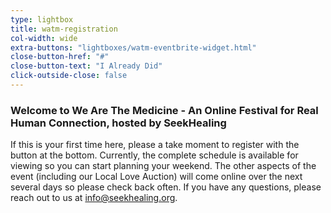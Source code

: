 ```yaml
---
type: lightbox
title: watm-registration
col-width: wide
extra-buttons: "lightboxes/watm-eventbrite-widget.html"
close-button-href: "#"
close-button-text: "I Already Did"
click-outside-close: false
---
```


### Welcome to We Are The Medicine - An Online Festival for Real Human Connection, hosted by SeekHealing

<!-- <a href="#" class="close"> -->
<!-- [](#){:class="close"} -->

If this is your first time here, please a take moment to register with the button at the bottom. Currently, the complete
schedule is available for viewing so you can start planning your weekend. The other aspects of the event (including our 
Local Love Auction) will come online over the next several days so please check back often. If you have any questions, 
please reach out to us at [info@seekhealing.org](mailto:info@seekhealing.org).
